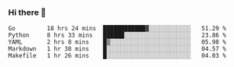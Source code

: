 ### Hi there 👋

<!--
**yeya24/yeya24** is a ✨ _special_ ✨ repository because its `README.md` (this file) appears on your GitHub profile.

Here are some ideas to get you started:

- 🔭 I’m currently working on ...
- 🌱 I’m currently learning ...
- 👯 I’m looking to collaborate on ...
- 🤔 I’m looking for help with ...
- 💬 Ask me about ...
- 📫 How to reach me: ...
- 😄 Pronouns: ...
- ⚡ Fun fact: ...
-->

<!--START_SECTION:waka-->
```text
Go         18 hrs 24 mins  ████████████▓░░░░░░░░░░░░   51.29 % 
Python     8 hrs 33 mins   ██████░░░░░░░░░░░░░░░░░░░   23.86 % 
YAML       2 hrs 8 mins    █▒░░░░░░░░░░░░░░░░░░░░░░░   05.98 % 
Markdown   1 hr 38 mins    █░░░░░░░░░░░░░░░░░░░░░░░░   04.57 % 
Makefile   1 hr 26 mins    █░░░░░░░░░░░░░░░░░░░░░░░░   04.03 % 
```
<!--END_SECTION:waka-->
